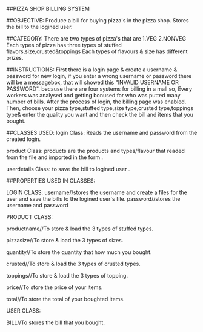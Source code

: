 ##PIZZA SHOP BILLING SYSTEM

##OBJECTIVE:
Produce a bill for buying pizza's in the pizza shop.
Stores the bill to the logined user.

##CATEGORY:
There are two types of pizza's that are 1.VEG 2.NONVEG
Each types of pizza has three types of stuffed flavors,size,crusted&toppings
Each types of flavours & size has different prizes.

##INSTRUCTIONS:
First there is a login page & create a username & password for new login,
if you enter a wrong username or password there will be a messagebox,
that will showed this "INVALID USERNAME OR PASSWORD".
because there are four systems for billing  in a mall so,
Every workers was analysed and getting bonused for who was putted many number of bills.
After the process of login, the billing page was enabled.
Then, choose your pizza type,stuffed type,size type,crusted type,toppings type&
enter the quality you want and then check the bill and items that you bought.

##CLASSES USED:
login Class: Reads the username and password from the created login.

product Class: products are the products and types/flavour that readed from the
file and imported in the form .

userdetails Class: to save the bill to logined user .

##PROPERTIES USED IN CLASSES:

LOGIN CLASS:
username//stores the username and create a files for the user 
and save the bills to the logined user's file.
password//stores the username and password

PRODUCT CLASS:

productname//To store & load the 3 types of stuffed types.

pizzasize//To store & load the 3 types of sizes.

quantity//To store the quantity that how much you bought.

crusted//To store & load the 3 types of crusted types.


toppings//To store & load the 3 types of topping.

price//To store the price of your items.

total//To store the total of your boughted items.

USER CLASS:

BILL//To stores the bill that you bought.
